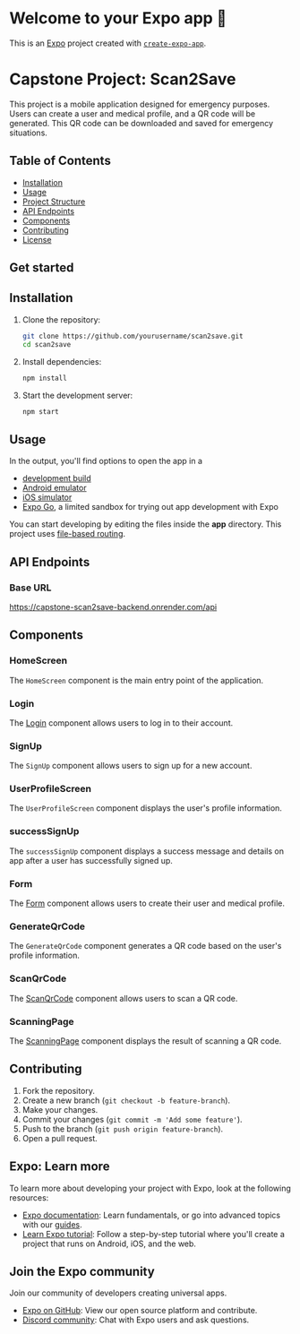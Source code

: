 # Welcome to your Expo app 👋

This is an [Expo](https://expo.dev) project created with [`create-expo-app`](https://www.npmjs.com/package/create-expo-app).

# Capstone Project: Scan2Save

This project is a mobile application designed for emergency purposes. Users can create a user and medical profile, and a QR code will be generated. This QR code can be downloaded and saved for emergency situations.

## Table of Contents

- [Installation](#installation)
- [Usage](#usage)
- [Project Structure](#project-structure)
- [API Endpoints](#api-endpoints)
- [Components](#components)
- [Contributing](#contributing)
- [License](#license)

## Get started
## Installation
1. Clone the repository:
    ```bash
    git clone https://github.com/yourusername/scan2save.git
    cd scan2save
    ```

2. Install dependencies:
    ```bash
    npm install
    ```

3. Start the development server:
    ```bash
    npm start
    ```

## Usage
In the output, you'll find options to open the app in a

- [development build](https://docs.expo.dev/develop/development-builds/introduction/)
- [Android emulator](https://docs.expo.dev/workflow/android-studio-emulator/)
- [iOS simulator](https://docs.expo.dev/workflow/ios-simulator/)
- [Expo Go](https://expo.dev/go), a limited sandbox for trying out app development with Expo

You can start developing by editing the files inside the **app** directory. This project uses [file-based routing](https://docs.expo.dev/router/introduction).


## API Endpoints

### Base URL
https://capstone-scan2save-backend.onrender.com/api

## Components

### HomeScreen
The `HomeScreen` component is the main entry point of the application.

### Login
The [Login](http://_vscodecontentref_/6) component allows users to log in to their account.

### SignUp
The `SignUp` component allows users to sign up for a new account.

### UserProfileScreen
The `UserProfileScreen` component displays the user's profile information.

### successSignUp
The `successSignUp` component displays a success message and details on app after a user has successfully signed up.

### Form
The [Form](http://_vscodecontentref_/10) component allows users to create their user and medical profile.

### GenerateQrCode
The `GenerateQrCode` component generates a QR code based on the user's profile information.

### ScanQrCode
The [ScanQrCode](http://_vscodecontentref_/11) component allows users to scan a QR code.

### ScanningPage
The [ScanningPage](http://_vscodecontentref_/12) component displays the result of scanning a QR code.



## Contributing

1. Fork the repository.
2. Create a new branch (`git checkout -b feature-branch`).
3. Make your changes.
4. Commit your changes (`git commit -m 'Add some feature'`).
5. Push to the branch (`git push origin feature-branch`).
6. Open a pull request.


## Expo: Learn more

To learn more about developing your project with Expo, look at the following resources:

- [Expo documentation](https://docs.expo.dev/): Learn fundamentals, or go into advanced topics with our [guides](https://docs.expo.dev/guides).
- [Learn Expo tutorial](https://docs.expo.dev/tutorial/introduction/): Follow a step-by-step tutorial where you'll create a project that runs on Android, iOS, and the web.


## Join the Expo community

Join our community of developers creating universal apps.

- [Expo on GitHub](https://github.com/expo/expo): View our open source platform and contribute.
- [Discord community](https://chat.expo.dev): Chat with Expo users and ask questions.
